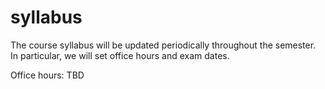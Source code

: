 # syllabus
The course syllabus will be updated periodically throughout the semester.
In particular, we will set office hours and exam dates.

Office hours: TBD

